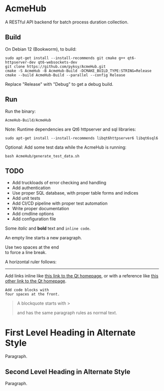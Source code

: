 # AcmeHub

A RESTful API backend for batch process duration collection.

## Build

On Debian 12 (Bookworm), to build:

```
sudo apt-get install --install-recommends git cmake g++ qt6-httpserver-dev qt6-websockets-dev
git clone https://github.com/pyksy/AcmeHub.git
cmake -S AcmeHub -B AcmeHub-Build -DCMAKE_BUILD_TYPE:STRING=Release
cmake --build AcmeHub-Build --parallel --config Release
```
Replace "Release" with "Debug" to get a debug build.

## Run

Run the binary:

```
AcmeHub-Build/AcmeHub
```

Note: Runtime dependencies are Qt6 httpserver and sql libraries:
```
sudo apt-get install --install-recommends libqt6httpserver6 libqt6sql6
```

Optional: Add some test data while the AcmeHub is running:
```
bash AcmeHub/generate_test_data.sh
```

## TODO

- Add truckloads of error checking and handling
- Add authentication
- Use proper SQL database, with proper table forms and indices
- Add unit tests
- Add CI/CD pipeline with proper test automation
- Write proper documentation
- Add cmdline options
- Add configuration file

Some *italic* and **bold** text and `inline code`.

An empty line starts a new paragraph.

Use two spaces at the end  
to force a line break.

A horizontal ruler follows:

---

Add links inline like [this link to the Qt homepage](https://www.qt.io),
or with a reference like [this other link to the Qt homepage][1].

    Add code blocks with
    four spaces at the front.

> A blockquote
> starts with >
>
> and has the same paragraph rules as normal text.

First Level Heading in Alternate Style
======================================

Paragraph.

Second Level Heading in Alternate Style
---------------------------------------

Paragraph.

[1]: https://www.qt.io

